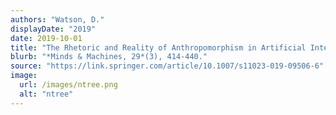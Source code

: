 ```yaml
---
authors: "Watson, D."
displayDate: "2019"
date: 2019-10-01
title: "The Rhetoric and Reality of Anthropomorphism in Artificial Intelligence."
blurb: "*Minds & Machines, 29*(3), 414-440."
source: "https://link.springer.com/article/10.1007/s11023-019-09506-6"
image:
  url: /images/ntree.png
  alt: "ntree"
---
```

